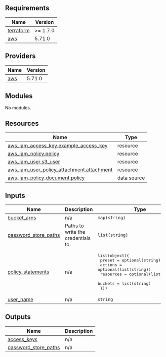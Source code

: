 <!-- BEGIN_TF_DOCS -->
## Requirements

| Name | Version |
|------|---------|
| <a name="requirement_terraform"></a> [terraform](#requirement\_terraform) | >= 1.7.0 |
| <a name="requirement_aws"></a> [aws](#requirement\_aws) | 5.71.0 |

## Providers

| Name | Version |
|------|---------|
| <a name="provider_aws"></a> [aws](#provider\_aws) | 5.71.0 |

## Modules

No modules.

## Resources

| Name | Type |
|------|------|
| [aws_iam_access_key.example_access_key](https://registry.terraform.io/providers/hashicorp/aws/5.71.0/docs/resources/iam_access_key) | resource |
| [aws_iam_policy.policy](https://registry.terraform.io/providers/hashicorp/aws/5.71.0/docs/resources/iam_policy) | resource |
| [aws_iam_user.s3_user](https://registry.terraform.io/providers/hashicorp/aws/5.71.0/docs/resources/iam_user) | resource |
| [aws_iam_user_policy_attachment.attachment](https://registry.terraform.io/providers/hashicorp/aws/5.71.0/docs/resources/iam_user_policy_attachment) | resource |
| [aws_iam_policy_document.policy](https://registry.terraform.io/providers/hashicorp/aws/5.71.0/docs/data-sources/iam_policy_document) | data source |

## Inputs

| Name | Description | Type | Default | Required |
|------|-------------|------|---------|:--------:|
| <a name="input_bucket_arns"></a> [bucket\_arns](#input\_bucket\_arns) | n/a | `map(string)` | n/a | yes |
| <a name="input_password_store_paths"></a> [password\_store\_paths](#input\_password\_store\_paths) | Paths to write the credentials to. | `list(string)` | n/a | yes |
| <a name="input_policy_statements"></a> [policy\_statements](#input\_policy\_statements) | n/a | <pre>list(object({<br/>    preset    = optional(string)<br/>    actions   = optional(list(string))<br/>    resources = optional(list(string))<br/>    buckets   = list(string)<br/>  }))</pre> | n/a | yes |
| <a name="input_user_name"></a> [user\_name](#input\_user\_name) | n/a | `string` | n/a | yes |

## Outputs

| Name | Description |
|------|-------------|
| <a name="output_access_keys"></a> [access\_keys](#output\_access\_keys) | n/a |
| <a name="output_password_store_paths"></a> [password\_store\_paths](#output\_password\_store\_paths) | n/a |
<!-- END_TF_DOCS -->